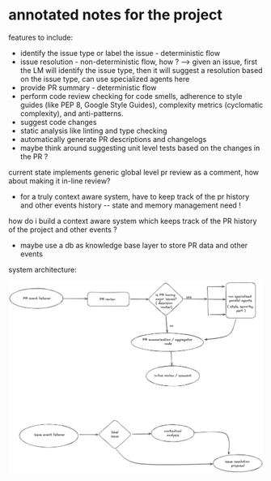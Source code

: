 # annotated notes for the project

features to include:
- identify the issue type or label the issue - deterministic flow
- issue resolution - non-deterministic flow, how ? --> given an issue, first the LM will identify the issue type, then it will suggest a resolution based on the issue type, can use specialized agents here
- provide PR summary - deterministic flow
- perform code review checking for code smells, adherence to style guides (like PEP 8, Google Style Guides), complexity metrics (cyclomatic complexity), and anti-patterns.
- suggest code changes
- static analysis like linting and type checking
- automatically generate PR descriptions and changelogs
- maybe think around suggesting unit level tests based on the changes in the PR ?

current state implements generic global level pr review as a comment, how about making it in-line review?
- for a truly context aware system, have to keep track of the pr history and other events history -- state and memory management need !


how do i build a context aware system which keeps track of the PR history of the project and other events ?
- maybe use a db as knowledge base layer to store PR data and other events

system architecture:

![alt text](assets/image.png "System Architecture")
